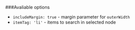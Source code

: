 ###Avaliable options
- `includeMargin: true` - margin parameter for `outerWidth`
- `itemTag: 'li'` - items to search in selected node
